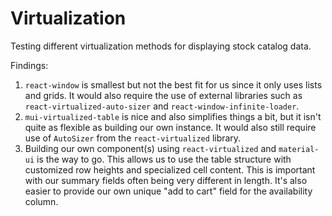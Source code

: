 # Virtualization

Testing different virtualization methods for displaying stock catalog data.

Findings:

1. `react-window` is smallest but not the best fit for us since it only uses lists and grids. It would also require the use of external libraries such as `react-virtualized-auto-sizer` and `react-window-infinite-loader`.
2. `mui-virtualized-table` is nice and also simplifies things a bit, but it isn't quite as flexible as building our own instance. It would also still require use of `AutoSizer` from the `react-virtualized` library.
3. Building our own component(s) using `react-virtualized` and `material-ui` is the way to go. This allows us to use the table structure with customized row heights and specialized cell content. This is important with our summary fields often being very different in length. It's also easier to provide our own unique "add to cart" field for the availability column.
